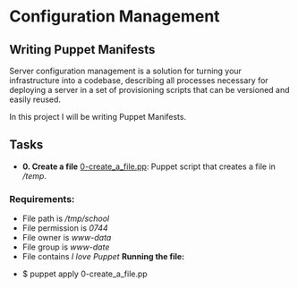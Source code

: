 # Configuration Management
## Writing Puppet Manifests
Server configuration management is a solution for turning your infrastructure into a codebase, describing all processes necessary for deploying a server in a set of provisioning scripts that can be versioned and easily reused.

In this project I will be writing Puppet Manifests.
## Tasks
* **0. Create a file**
[0-create_a_file.pp](./0-create_a_file.pp): Puppet script that creates a file in */temp*.
### Requirements:
* File path is */tmp/school*
* File permission is *0744*
* File owner is *www-data*
* File group is *www-date*
* File contains *I love Puppet*
**Running the file:**
- $ puppet apply 0-create_a_file.pp

